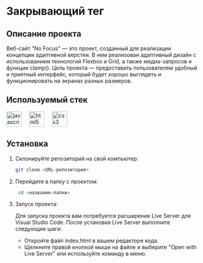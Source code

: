 # Закрывающий тег

## Описание проекта
Веб-сайт "No Focus" — это проект, созданный для реализации концепции адаптивной верстки. В нем реализован адаптивный дизайн с использованием технологий Flexbox и Grid, а также медиа-запросов и функции clamp(). Цель проекта — предоставить пользователям удобный и приятный интерфейс, который будет хорошо выглядеть и функционировать на экранах разных размеров.

## Используемый стек
<div align="left">
  <img src="https://cdn.jsdelivr.net/gh/devicons/devicon/icons/javascript/javascript-original.svg" height="40" alt="javascript logo"  />
  <img width="12" />
  <img src="https://cdn.jsdelivr.net/gh/devicons/devicon/icons/html5/html5-original.svg" height="40" alt="html5 logo"  />
  <img width="12" />
  <img src="https://cdn.jsdelivr.net/gh/devicons/devicon/icons/css3/css3-original.svg" height="40" alt="css3 logo"  />
</div>

## Установка
1. Склонируйте репозиторий на свой компьютер:
   ```bash
   git clone <URL-репозитория>
2. Перейдите в папку с проектом:
   ```bash
    cd <название-папки>
3. Запуск проекта:

    Для запуска проекта вам потребуется расширение Live Server для Visual Studio Code. После установки Live Server выполните следующие шаги:
    - Откройте файл index.html в вашем редакторе кода.
    - Щелкните правой кнопкой мыши на файле и выберите "Open with Live Server" или используйте команду в меню.

